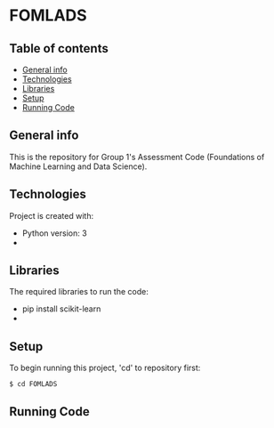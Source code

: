 # FOMLADS

## Table of contents
* [General info](#general-info)
* [Technologies](#technologies)
* [Libraries](#libraries)
* [Setup](#setup)
* [Running Code](#running-code)

## General info
This is the repository for Group 1's Assessment Code (Foundations of Machine Learning and Data Science).
	
## Technologies
Project is created with:
* Python version: 3
* 
	
## Libraries
The required libraries to run the code:
* pip install scikit-learn
* 

## Setup
To begin running this project, 'cd' to repository first:

```
$ cd FOMLADS
```

## Running Code

